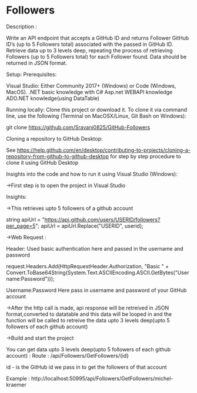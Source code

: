 # Followers
Description :

Write an API endpoint that accepts a GitHub ID and returns Follower GitHub ID’s (up to 5 Followers total) associated with the passed in GitHub ID. Retrieve data up to 3 levels deep, repeating the process of retrieving Followers (up to 5 Followers total) for each Follower found. Data should be returned in JSON format.

Setup: Prerequisites:

Visual Studio: Either Community 2017+ (Windows) or Code (Windows, MacOS). .NET basic knowledge with C# Asp.net WEBAPI knowledge ADO.NET knowledge(using DataTable)

Running locally: Clone this project or download it. To clone it via command line, use the following (Terminal on MacOSX/Linux, Git Bash on Windows):

git clone https://github.com/Sravani0825/GitHub-Followers

Cloning a repository to GitHub Desktop:

See https://help.github.com/en/desktop/contributing-to-projects/cloning-a-repository-from-github-to-github-desktop for step by step procedure to clone it using GitHub Desktop

Insights into the code and how to run it using Visual Studio (Windows):

->First step is to open the project in Visual Studio

Insights:

->This retrieves upto 5 followers of a github account

string apiUrl = "https://api.github.com/users/USERID/followers?per_page=5"; apiUrl = apiUrl.Replace("USERID", userid);

->Web Request :

Header: Used basic authentication here and passed in the username and password

request.Headers.Add(HttpRequestHeader.Authorization, "Basic " + Convert.ToBase64String(System.Text.ASCIIEncoding.ASCII.GetBytes("Username:Password")));

Username:Password Here pass in username and password of your GitHub account

->After the http call is made, api response will be retreived in JSON format,converted to datatable and this data will be looped in and the function will be called to retreive the data upto 3 levels deep(upto 5 followers of each github account)

->Build and start the project

You can get data upto 3 levels deep(upto 5 followers of each github account) : Route : /api/Followers/GetFollowers/{id}

id - is the GitHub id we pass in to get the followers of that account

Example : http://localhost:50995/api/Followers/GetFollowers/michel-kraemer

